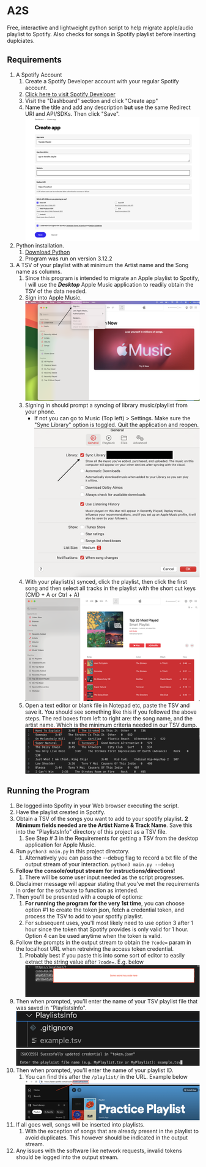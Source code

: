 # A2S
Free, interactive and lightweight python script to help migrate apple/audio playlist to Spotify. Also checks for songs in Spotify playlist before inserting duplciates.

## Requirements
1. A Spotify Account
   1. Create a Spotify Developer account with your regular Spotify account.
   2. [Click here to visit Spotify Developer](https://developer.spotify.com/)
   3. Visit the "Dashboard" section and click "Create app"
   4. Name the title and add any description **but** use the same Redirect URI and API/SDKs. Then click "Save".
      ![](./photos/create_app_specs.png)
2. Python installation.
   1. [Download Python](https://www.python.org/downloads/)
   2. Program was run on version 3.12.2
3. A TSV of your playlist with at minimum the Artist name and the Song name as columns.
   1. Since this program is intended to migrate an Apple playlist to Spotify, I will use the ***Desktop*** Apple Music application to readily obtain the TSV of the data needed.
   2. Sign into Apple Music.
        ![](./photos/apple_music_sign_in.png)
   3. Signing in should prompt a syncing of library music/playlist from your phone.
      - If not you can go to Music (Top left) > Settings. Make sure the "Sync Library" option is toggled. Quit the application and reopen.
        ![](./photos/music_settings.png)
   4. With your playlist(s) synced, click the playlist, then click the first song and then select all tracks in the playlist with the short cut keys (CMD + A or Ctrl + A)
        ![](./photos/playlists_selection.png)
   5. Open a text editor or blank file in Notepad etc, paste the TSV and save it. You should see something like this if you followed the above steps. The red boxes from left to right are: the song name, and the artist name. Which is the minimum criteria needed in our TSV dump.
        ![](./photos/tsv_example.png)

## Running the Program
1. Be logged into Spofity in your Web browser executing the script.
2. Have the playlist created in Spotify.
3. Obtain a TSV of the songs you want to add to your spotify playlist. **2 Minimum fields needed are the Artist Name & Track Name**. Save this into the "PlaylistsInfo" directory of this project as a TSV file.
   1. See Step # 3 in the Requirements for getting a TSV from the desktop application for Apple Music.
4. Run ```python3 main.py``` in this project directory.
   1. Alternatively you can pass the --debug flag to record a txt file of the output stream of your interaction. ```python3 main.py --debug```
5. **Follow the console/output stream for instructions/directions!** 
   1. There will be some user input needed as the script progresses.
6. Disclaimer message will appear stating that you've met the requirements in order for the software to function as intended.
7. Then you'll be presented with a couple of options:
   1. **For running the program for the very 1st time**, you can choose option #1 to create the token json, fetch a credential token, and process the TSV to add to your spotify playlist.
   2. For subsequent uses, you'll most likely need to use option 3 after 1 hour since the token that Spotify provides is only valid for 1 hour. Option 4 can be used anytime when the token is valid.
8. Follow the prompts in the output stream to obtain the ```?code=``` param in the localhost URL when retreiving the access token credential.
   1. Probably best if you paste this into some sort of editor to easily extract the string value after ```?code=```. E.g. below
   ![](./photos/editor_url_code_example.png)
9. Then when prompted, you'll enter the name of your TSV playlist file that was saved in "PlaylistsInfo".
   ![TSV example saved in directory](./photos/playlist_tsv_saved.png)
   ![TSV file name input in program](./photos/playlist_tsv_input.png)
10. Then when prompted, you'll enter the name of your playlist ID.
    1. You can find this after the ```/playlist/``` in the URL. Example below
   ![Playlist ID Example](./photos/playlist_id_example.png)
11. If all goes well, songs will be inserted into playlists.
    1.  With the exception of songs that are already present in the playlist to avoid duplicates. This however should be indicated in the output stream.
12. Any issues with the software like network requests, invalid tokens should be logged into the output stream.